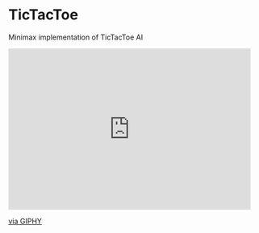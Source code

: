 # TicTacToe
Minimax implementation of TicTacToe AI
<iframe src="https://giphy.com/embed/AZVfhipHaDq1IAdpPZ" width="480" height="320" frameBorder="0" class="giphy-embed" allowFullScreen></iframe><p><a href="https://giphy.com/gifs/AZVfhipHaDq1IAdpPZ">via GIPHY</a></p>
